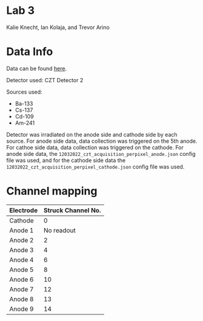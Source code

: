 # Lab 3
Kalie Knecht, Ian Kolaja, and Trevor Arino

# Data Info
Data can be found [here](https://drive.google.com/drive/folders/1zlU33uZfci9Pb7yWbz8ett7hW3fvVEHg?usp=sharing).

Detector used:
CZT Detector 2

Sources used:
* Ba-133
* Cs-137
* Cd-109
* Am-241

Detector was irradiated on the anode side and cathode side by each source. For anode side data, data collection was triggered on the 5th anode. For cathoe side data, data collection was triggered on the cathode. For anode side data, the `12032022_czt_acquisition_perpixel_anode.json` config file was used, and for the cathode side data the `12032022_czt_acquisition_perpixel_cathode.json` config file was used. 

# Channel mapping
| Electrode | Struck Channel No. |
| --------- | -------------------|
| Cathode | 0 |
| Anode 1 | No readout |
| Anode 2 | 2 |
| Anode 3 | 4 |
| Anode 4 | 6 |
| Anode 5 | 8 |
| Anode 6 | 10 |
| Anode 7 | 12 |
| Anode 8 | 13 |
| Anode 9 | 14 |
